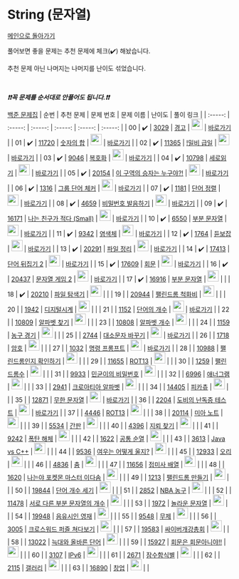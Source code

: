# String (문자열)

[메인으로 돌아가기](https://github.com/tony9402/baekjoon)

풀어보면 좋을 문제는 추천 문제에 체크(:heavy_check_mark:) 해놨습니다.

추천 문제 아닌 나머지는 나머지를 난이도 섞었습니다.

<br>

***❗️❗️꼭 문제를 순서대로 안풀어도 됩니다.❗️❗️***

[백준 문제집](https://www.acmicpc.net/workbook/view/7276)
|          순번          |        추천 문제         |        문제 번호         |        문제 이름         |         난이도          |        풀이 링크         |
| :-----: | :-----: | :-----: | :-----: | :-----: | :-----: |
| 00 |  :heavy_check_mark:  | <a href="https://www.acmicpc.net/problem/3029" target="_blank">3029</a> | <a href="https://www.acmicpc.net/problem/3029" target="_blank">경고</a> | <img height="25px" width="25px" src="https://static.solved.ac/tier_small/3.svg"/> | <a href="./../solution/string/3029">바로가기</a> |
| 01 |  :heavy_check_mark:  | <a href="https://www.acmicpc.net/problem/11720" target="_blank">11720</a> | <a href="https://www.acmicpc.net/problem/11720" target="_blank">숫자의 합</a> | <img height="25px" width="25px" src="https://static.solved.ac/tier_small/4.svg"/> | <a href="./../solution/string/11720">바로가기</a> |
| 02 |  :heavy_check_mark:  | <a href="https://www.acmicpc.net/problem/11365" target="_blank">11365</a> | <a href="https://www.acmicpc.net/problem/11365" target="_blank">!밀비 급일</a> | <img height="25px" width="25px" src="https://static.solved.ac/tier_small/4.svg"/> | <a href="./../solution/string/11365">바로가기</a> |
| 03 |  :heavy_check_mark:  | <a href="https://www.acmicpc.net/problem/9046" target="_blank">9046</a> | <a href="https://www.acmicpc.net/problem/9046" target="_blank">복호화</a> | <img height="25px" width="25px" src="https://static.solved.ac/tier_small/5.svg"/> | <a href="./../solution/string/9046">바로가기</a> |
| 04 |  :heavy_check_mark:  | <a href="https://www.acmicpc.net/problem/10798" target="_blank">10798</a> | <a href="https://www.acmicpc.net/problem/10798" target="_blank">세로읽기</a> | <img height="25px" width="25px" src="https://static.solved.ac/tier_small/5.svg"/> | <a href="./../solution/string/10798">바로가기</a> |
| 05 |  :heavy_check_mark:  | <a href="https://www.acmicpc.net/problem/20154" target="_blank">20154</a> | <a href="https://www.acmicpc.net/problem/20154" target="_blank">이 구역의 승자는 누구야?!</a> | <img height="25px" width="25px" src="https://static.solved.ac/tier_small/5.svg"/> | <a href="./../solution/string/20154">바로가기</a> |
| 06 |  :heavy_check_mark:  | <a href="https://www.acmicpc.net/problem/1316" target="_blank">1316</a> | <a href="https://www.acmicpc.net/problem/1316" target="_blank">그룹 단어 체커</a> | <img height="25px" width="25px" src="https://static.solved.ac/tier_small/6.svg"/> | <a href="./../solution/string/1316">바로가기</a> |
| 07 |  :heavy_check_mark:  | <a href="https://www.acmicpc.net/problem/1181" target="_blank">1181</a> | <a href="https://www.acmicpc.net/problem/1181" target="_blank">단어 정렬</a> | <img height="25px" width="25px" src="https://static.solved.ac/tier_small/6.svg"/> | <a href="./../solution/string/1181">바로가기</a> |
| 08 |  :heavy_check_mark:  | <a href="https://www.acmicpc.net/problem/4659" target="_blank">4659</a> | <a href="https://www.acmicpc.net/problem/4659" target="_blank">비밀번호 발음하기</a> | <img height="25px" width="25px" src="https://static.solved.ac/tier_small/6.svg"/> | <a href="./../solution/string/4659">바로가기</a> |
| 09 |  :heavy_check_mark:  | <a href="https://www.acmicpc.net/problem/16171" target="_blank">16171</a> | <a href="https://www.acmicpc.net/problem/16171" target="_blank">나는 친구가 적다 (Small)</a> | <img height="25px" width="25px" src="https://static.solved.ac/tier_small/6.svg"/> | <a href="./../solution/string/16171">바로가기</a> |
| 10 |  :heavy_check_mark:  | <a href="https://www.acmicpc.net/problem/6550" target="_blank">6550</a> | <a href="https://www.acmicpc.net/problem/6550" target="_blank">부분 문자열</a> | <img height="25px" width="25px" src="https://static.solved.ac/tier_small/6.svg"/> | <a href="./../solution/string/6550">바로가기</a> |
| 11 |  :heavy_check_mark:  | <a href="https://www.acmicpc.net/problem/9342" target="_blank">9342</a> | <a href="https://www.acmicpc.net/problem/9342" target="_blank">염색체</a> | <img height="25px" width="25px" src="https://static.solved.ac/tier_small/7.svg"/> | <a href="./../solution/string/9342">바로가기</a> |
| 12 |  :heavy_check_mark:  | <a href="https://www.acmicpc.net/problem/1764" target="_blank">1764</a> | <a href="https://www.acmicpc.net/problem/1764" target="_blank">듣보잡</a> | <img height="25px" width="25px" src="https://static.solved.ac/tier_small/7.svg"/> | <a href="./../solution/string/1764">바로가기</a> |
| 13 |  :heavy_check_mark:  | <a href="https://www.acmicpc.net/problem/20291" target="_blank">20291</a> | <a href="https://www.acmicpc.net/problem/20291" target="_blank">파일 정리</a> | <img height="25px" width="25px" src="https://static.solved.ac/tier_small/8.svg"/> | <a href="./../solution/string/20291">바로가기</a> |
| 14 |  :heavy_check_mark:  | <a href="https://www.acmicpc.net/problem/17413" target="_blank">17413</a> | <a href="https://www.acmicpc.net/problem/17413" target="_blank">단어 뒤집기 2</a> | <img height="25px" width="25px" src="https://static.solved.ac/tier_small/8.svg"/> | <a href="./../solution/string/17413">바로가기</a> |
| 15 |  :heavy_check_mark:  | <a href="https://www.acmicpc.net/problem/17609" target="_blank">17609</a> | <a href="https://www.acmicpc.net/problem/17609" target="_blank">회문</a> | <img height="25px" width="25px" src="https://static.solved.ac/tier_small/10.svg"/> | <a href="./../solution/string/17609">바로가기</a> |
| 16 |  :heavy_check_mark:  | <a href="https://www.acmicpc.net/problem/20437" target="_blank">20437</a> | <a href="https://www.acmicpc.net/problem/20437" target="_blank">문자열 게임 2</a> | <img height="25px" width="25px" src="https://static.solved.ac/tier_small/11.svg"/> | <a href="./../solution/string/20437">바로가기</a> |
| 17 |  :heavy_check_mark:  | <a href="https://www.acmicpc.net/problem/16916" target="_blank">16916</a> | <a href="https://www.acmicpc.net/problem/16916" target="_blank">부분 문자열</a> | <img height="25px" width="25px" src="https://static.solved.ac/tier_small/13.svg"/> |                      |
| 18 |  :heavy_check_mark:  | <a href="https://www.acmicpc.net/problem/20210" target="_blank">20210</a> | <a href="https://www.acmicpc.net/problem/20210" target="_blank">파일 탐색기</a> | <img height="25px" width="25px" src="https://static.solved.ac/tier_small/14.svg"/> |                      |
| 19 |                      | <a href="https://www.acmicpc.net/problem/20944" target="_blank">20944</a> | <a href="https://www.acmicpc.net/problem/20944" target="_blank">팰린드롬 척화비</a> | <img height="25px" width="25px" src="https://static.solved.ac/tier_small/3.svg"/> |                      |
| 20 |                      | <a href="https://www.acmicpc.net/problem/1942" target="_blank">1942</a> | <a href="https://www.acmicpc.net/problem/1942" target="_blank">디지털시계</a> | <img height="25px" width="25px" src="https://static.solved.ac/tier_small/4.svg"/> |                      |
| 21 |                      | <a href="https://www.acmicpc.net/problem/1152" target="_blank">1152</a> | <a href="https://www.acmicpc.net/problem/1152" target="_blank">단어의 개수</a> | <img height="25px" width="25px" src="https://static.solved.ac/tier_small/4.svg"/> | <a href="./../solution/string/1152">바로가기</a> |
| 22 |                      | <a href="https://www.acmicpc.net/problem/10809" target="_blank">10809</a> | <a href="https://www.acmicpc.net/problem/10809" target="_blank">알파벳 찾기</a> | <img height="25px" width="25px" src="https://static.solved.ac/tier_small/4.svg"/> |                      |
| 23 |                      | <a href="https://www.acmicpc.net/problem/10808" target="_blank">10808</a> | <a href="https://www.acmicpc.net/problem/10808" target="_blank">알파벳 개수</a> | <img height="25px" width="25px" src="https://static.solved.ac/tier_small/4.svg"/> |                      |
| 24 |                      | <a href="https://www.acmicpc.net/problem/1159" target="_blank">1159</a> | <a href="https://www.acmicpc.net/problem/1159" target="_blank">농구 경기</a> | <img height="25px" width="25px" src="https://static.solved.ac/tier_small/4.svg"/> |                      |
| 25 |                      | <a href="https://www.acmicpc.net/problem/2744" target="_blank">2744</a> | <a href="https://www.acmicpc.net/problem/2744" target="_blank">대소문자 바꾸기</a> | <img height="25px" width="25px" src="https://static.solved.ac/tier_small/4.svg"/> | <a href="./../solution/string/2744">바로가기</a> |
| 26 |                      | <a href="https://www.acmicpc.net/problem/1718" target="_blank">1718</a> | <a href="https://www.acmicpc.net/problem/1718" target="_blank">암호</a> | <img height="25px" width="25px" src="https://static.solved.ac/tier_small/4.svg"/> |                      |
| 27 |                      | <a href="https://www.acmicpc.net/problem/1032" target="_blank">1032</a> | <a href="https://www.acmicpc.net/problem/1032" target="_blank">명령 프롬프트</a> | <img height="25px" width="25px" src="https://static.solved.ac/tier_small/5.svg"/> | <a href="./../solution/string/1032">바로가기</a> |
| 28 |                      | <a href="https://www.acmicpc.net/problem/10988" target="_blank">10988</a> | <a href="https://www.acmicpc.net/problem/10988" target="_blank">팰린드롬인지 확인하기</a> | <img height="25px" width="25px" src="https://static.solved.ac/tier_small/5.svg"/> |                      |
| 29 |                      | <a href="https://www.acmicpc.net/problem/11655" target="_blank">11655</a> | <a href="https://www.acmicpc.net/problem/11655" target="_blank">ROT13</a> | <img height="25px" width="25px" src="https://static.solved.ac/tier_small/5.svg"/> |                      |
| 30 |                      | <a href="https://www.acmicpc.net/problem/1259" target="_blank">1259</a> | <a href="https://www.acmicpc.net/problem/1259" target="_blank">팰린드롬수</a> | <img height="25px" width="25px" src="https://static.solved.ac/tier_small/5.svg"/> |                      |
| 31 |                      | <a href="https://www.acmicpc.net/problem/9933" target="_blank">9933</a> | <a href="https://www.acmicpc.net/problem/9933" target="_blank">민균이의 비밀번호</a> | <img height="25px" width="25px" src="https://static.solved.ac/tier_small/5.svg"/> |                      |
| 32 |                      | <a href="https://www.acmicpc.net/problem/6996" target="_blank">6996</a> | <a href="https://www.acmicpc.net/problem/6996" target="_blank">애너그램</a> | <img height="25px" width="25px" src="https://static.solved.ac/tier_small/5.svg"/> |                      |
| 33 |                      | <a href="https://www.acmicpc.net/problem/2941" target="_blank">2941</a> | <a href="https://www.acmicpc.net/problem/2941" target="_blank">크로아티아 알파벳</a> | <img height="25px" width="25px" src="https://static.solved.ac/tier_small/6.svg"/> |                      |
| 34 |                      | <a href="https://www.acmicpc.net/problem/14405" target="_blank">14405</a> | <a href="https://www.acmicpc.net/problem/14405" target="_blank">피카츄</a> | <img height="25px" width="25px" src="https://static.solved.ac/tier_small/6.svg"/> |                      |
| 35 |                      | <a href="https://www.acmicpc.net/problem/12871" target="_blank">12871</a> | <a href="https://www.acmicpc.net/problem/12871" target="_blank">무한 문자열</a> | <img height="25px" width="25px" src="https://static.solved.ac/tier_small/6.svg"/> | <a href="./../solution/string/12871">바로가기</a> |
| 36 |                      | <a href="https://www.acmicpc.net/problem/2204" target="_blank">2204</a> | <a href="https://www.acmicpc.net/problem/2204" target="_blank">도비의 난독증 테스트</a> | <img height="25px" width="25px" src="https://static.solved.ac/tier_small/6.svg"/> | <a href="./../solution/string/2204">바로가기</a> |
| 37 |                      | <a href="https://www.acmicpc.net/problem/4446" target="_blank">4446</a> | <a href="https://www.acmicpc.net/problem/4446" target="_blank">ROT13</a> | <img height="25px" width="25px" src="https://static.solved.ac/tier_small/6.svg"/> |                      |
| 38 |                      | <a href="https://www.acmicpc.net/problem/20114" target="_blank">20114</a> | <a href="https://www.acmicpc.net/problem/20114" target="_blank">미아 노트</a> | <img height="25px" width="25px" src="https://static.solved.ac/tier_small/6.svg"/> |                      |
| 39 |                      | <a href="https://www.acmicpc.net/problem/5534" target="_blank">5534</a> | <a href="https://www.acmicpc.net/problem/5534" target="_blank">간판</a> | <img height="25px" width="25px" src="https://static.solved.ac/tier_small/6.svg"/> |                      |
| 40 |                      | <a href="https://www.acmicpc.net/problem/4396" target="_blank">4396</a> | <a href="https://www.acmicpc.net/problem/4396" target="_blank">지뢰 찾기</a> | <img height="25px" width="25px" src="https://static.solved.ac/tier_small/6.svg"/> |                      |
| 41 |                      | <a href="https://www.acmicpc.net/problem/9242" target="_blank">9242</a> | <a href="https://www.acmicpc.net/problem/9242" target="_blank">폭탄 해체</a> | <img height="25px" width="25px" src="https://static.solved.ac/tier_small/6.svg"/> |                      |
| 42 |                      | <a href="https://www.acmicpc.net/problem/1622" target="_blank">1622</a> | <a href="https://www.acmicpc.net/problem/1622" target="_blank">공통 순열</a> | <img height="25px" width="25px" src="https://static.solved.ac/tier_small/6.svg"/> |                      |
| 43 |                      | <a href="https://www.acmicpc.net/problem/3613" target="_blank">3613</a> | <a href="https://www.acmicpc.net/problem/3613" target="_blank">Java vs C++</a> | <img height="25px" width="25px" src="https://static.solved.ac/tier_small/7.svg"/> |                      |
| 44 |                      | <a href="https://www.acmicpc.net/problem/9536" target="_blank">9536</a> | <a href="https://www.acmicpc.net/problem/9536" target="_blank">여우는 어떻게 울지?</a> | <img height="25px" width="25px" src="https://static.solved.ac/tier_small/7.svg"/> |                      |
| 45 |                      | <a href="https://www.acmicpc.net/problem/12933" target="_blank">12933</a> | <a href="https://www.acmicpc.net/problem/12933" target="_blank">오리</a> | <img height="25px" width="25px" src="https://static.solved.ac/tier_small/7.svg"/> |                      |
| 46 |                      | <a href="https://www.acmicpc.net/problem/4836" target="_blank">4836</a> | <a href="https://www.acmicpc.net/problem/4836" target="_blank">춤</a> | <img height="25px" width="25px" src="https://static.solved.ac/tier_small/7.svg"/> |                      |
| 47 |                      | <a href="https://www.acmicpc.net/problem/11656" target="_blank">11656</a> | <a href="https://www.acmicpc.net/problem/11656" target="_blank">접미사 배열</a> | <img height="25px" width="25px" src="https://static.solved.ac/tier_small/7.svg"/> |                      |
| 48 |                      | <a href="https://www.acmicpc.net/problem/1620" target="_blank">1620</a> | <a href="https://www.acmicpc.net/problem/1620" target="_blank">나는야 포켓몬 마스터 이다솜</a> | <img height="25px" width="25px" src="https://static.solved.ac/tier_small/7.svg"/> |                      |
| 49 |                      | <a href="https://www.acmicpc.net/problem/1213" target="_blank">1213</a> | <a href="https://www.acmicpc.net/problem/1213" target="_blank">팰린드롬 만들기</a> | <img height="25px" width="25px" src="https://static.solved.ac/tier_small/7.svg"/> |                      |
| 50 |                      | <a href="https://www.acmicpc.net/problem/19844" target="_blank">19844</a> | <a href="https://www.acmicpc.net/problem/19844" target="_blank">단어 개수 세기</a> | <img height="25px" width="25px" src="https://static.solved.ac/tier_small/7.svg"/> |                      |
| 51 |                      | <a href="https://www.acmicpc.net/problem/2852" target="_blank">2852</a> | <a href="https://www.acmicpc.net/problem/2852" target="_blank">NBA 농구</a> | <img height="25px" width="25px" src="https://static.solved.ac/tier_small/7.svg"/> |                      |
| 52 |                      | <a href="https://www.acmicpc.net/problem/11478" target="_blank">11478</a> | <a href="https://www.acmicpc.net/problem/11478" target="_blank">서로 다른 부분 문자열의 개수</a> | <img height="25px" width="25px" src="https://static.solved.ac/tier_small/8.svg"/> |                      |
| 53 |                      | <a href="https://www.acmicpc.net/problem/1972" target="_blank">1972</a> | <a href="https://www.acmicpc.net/problem/1972" target="_blank">놀라운 문자열</a> | <img height="25px" width="25px" src="https://static.solved.ac/tier_small/8.svg"/> |                      |
| 54 |                      | <a href="https://www.acmicpc.net/problem/19948" target="_blank">19948</a> | <a href="https://www.acmicpc.net/problem/19948" target="_blank">음유시인 영재</a> | <img height="25px" width="25px" src="https://static.solved.ac/tier_small/8.svg"/> |                      |
| 55 |                      | <a href="https://www.acmicpc.net/problem/9548" target="_blank">9548</a> | <a href="https://www.acmicpc.net/problem/9548" target="_blank">무제</a> | <img height="25px" width="25px" src="https://static.solved.ac/tier_small/8.svg"/> |                      |
| 56 |                      | <a href="https://www.acmicpc.net/problem/3005" target="_blank">3005</a> | <a href="https://www.acmicpc.net/problem/3005" target="_blank">크로스워드 퍼즐 쳐다보기</a> | <img height="25px" width="25px" src="https://static.solved.ac/tier_small/9.svg"/> |                      |
| 57 |                      | <a href="https://www.acmicpc.net/problem/19583" target="_blank">19583</a> | <a href="https://www.acmicpc.net/problem/19583" target="_blank">싸이버개강총회</a> | <img height="25px" width="25px" src="https://static.solved.ac/tier_small/10.svg"/> |                      |
| 58 |                      | <a href="https://www.acmicpc.net/problem/13022" target="_blank">13022</a> | <a href="https://www.acmicpc.net/problem/13022" target="_blank">늑대와 올바른 단어</a> | <img height="25px" width="25px" src="https://static.solved.ac/tier_small/10.svg"/> |                      |
| 59 |                      | <a href="https://www.acmicpc.net/problem/15927" target="_blank">15927</a> | <a href="https://www.acmicpc.net/problem/15927" target="_blank">회문은 회문아니야!!</a> | <img height="25px" width="25px" src="https://static.solved.ac/tier_small/11.svg"/> |                      |
| 60 |                      | <a href="https://www.acmicpc.net/problem/3107" target="_blank">3107</a> | <a href="https://www.acmicpc.net/problem/3107" target="_blank">IPv6</a> | <img height="25px" width="25px" src="https://static.solved.ac/tier_small/11.svg"/> |                      |
| 61 |                      | <a href="https://www.acmicpc.net/problem/2671" target="_blank">2671</a> | <a href="https://www.acmicpc.net/problem/2671" target="_blank">잠수함식별</a> | <img height="25px" width="25px" src="https://static.solved.ac/tier_small/11.svg"/> |                      |
| 62 |                      | <a href="https://www.acmicpc.net/problem/2115" target="_blank">2115</a> | <a href="https://www.acmicpc.net/problem/2115" target="_blank">갤러리</a> | <img height="25px" width="25px" src="https://static.solved.ac/tier_small/12.svg"/> |                      |
| 63 |                      | <a href="https://www.acmicpc.net/problem/16890" target="_blank">16890</a> | <a href="https://www.acmicpc.net/problem/16890" target="_blank">창업</a> | <img height="25px" width="25px" src="https://static.solved.ac/tier_small/13.svg"/> |                      |

